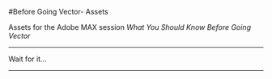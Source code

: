 #Before Going Vector- Assets

Assets for the Adobe MAX session *What You Should Know Before Going Vector*

---

Wait for it...

---